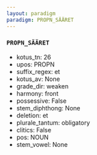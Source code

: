 ```yaml
---
layout: paradigm
paradigm: PROPN_SÄÄRET
---
```

### ` PROPN_SÄÄRET `


* kotus_tn: 26
* upos: PROPN
* suffix_regex: et
* kotus_av: None
* grade_dir: weaken
* harmony: front
* possessive: False
* stem_diphthong: None
* deletion: et
* plurale_tantum: obligatory
* clitics: False
* pos: NOUN
* stem_vowel: None

